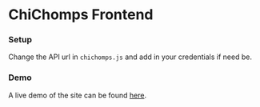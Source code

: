 # ChiChomps Frontend

### Setup

Change the API url in `chichomps.js` and add in your credentials if need be.

### Demo

A live demo of the site can be found [here](www.chichomps.com).
